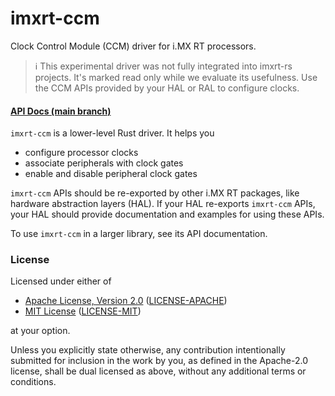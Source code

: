 # imxrt-ccm

Clock Control Module (CCM) driver for i.MX RT processors.

> :information_source: This experimental driver was not fully integrated into
imxrt-rs projects. It's marked read only while we evaluate its usefulness. Use
the CCM APIs provided by your HAL or RAL to configure clocks.

#### [API Docs (main branch)][main-api-docs]

[main-api-docs]: https://imxrt-rs.github.io/imxrt-ccm/

`imxrt-ccm` is a lower-level Rust driver. It helps you

- configure processor clocks
- associate peripherals with clock gates
- enable and disable peripheral clock gates

`imxrt-ccm` APIs should be re-exported by other i.MX RT packages, like hardware
abstraction layers (HAL). If your HAL re-exports `imxrt-ccm` APIs, your HAL
should provide documentation and examples for using these APIs.

To use `imxrt-ccm` in a larger library, see its API documentation.

### License

Licensed under either of

- [Apache License, Version 2.0](http://www.apache.org/licenses/LICENSE-2.0) ([LICENSE-APACHE](./LICENSE-APACHE))
- [MIT License](http://opensource.org/licenses/MIT) ([LICENSE-MIT](./LICENSE-MIT))

at your option.

Unless you explicitly state otherwise, any contribution intentionally submitted
for inclusion in the work by you, as defined in the Apache-2.0 license, shall be
dual licensed as above, without any additional terms or conditions.
